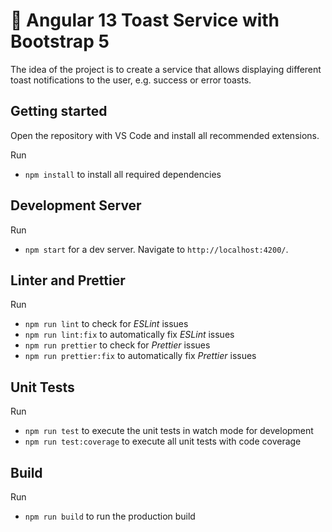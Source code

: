 # 🍞 Angular 13 Toast Service with Bootstrap 5

The idea of the project is to create a service that allows displaying different toast notifications to the user, e.g. success or error toasts.

## Getting started

Open the repository with VS Code and install all recommended extensions.

Run

- `npm install` to install all required dependencies

## Development Server

Run

- `npm start` for a dev server. Navigate to `http://localhost:4200/`.

## Linter and Prettier

Run

- `npm run lint` to check for _ESLint_ issues
- `npm run lint:fix` to automatically fix _ESLint_ issues
- `npm run prettier` to check for _Prettier_ issues
- `npm run prettier:fix` to automatically fix _Prettier_ issues

## Unit Tests

Run

- `npm run test` to execute the unit tests in watch mode for development
- `npm run test:coverage` to execute all unit tests with code coverage

## Build

Run

- `npm run build` to run the production build
